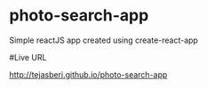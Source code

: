 # photo-search-app

Simple reactJS app created using create-react-app

#Live URL

http://tejasberi.github.io/photo-search-app
